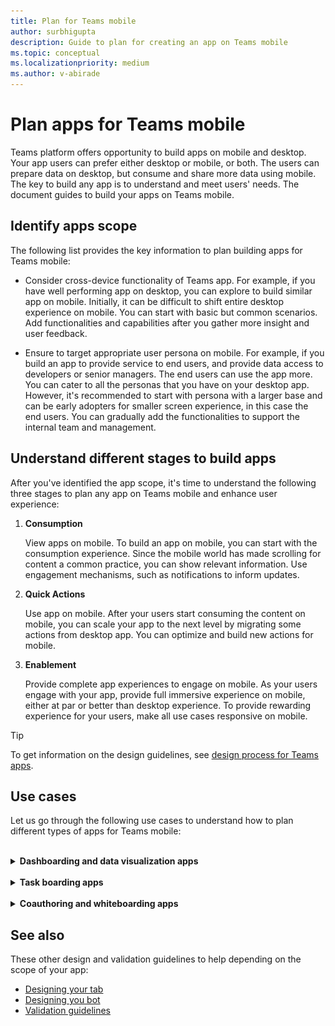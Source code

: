 ```yaml
---
title: Plan for Teams mobile
author: surbhigupta
description: Guide to plan for creating an app on Teams mobile 
ms.topic: conceptual
ms.localizationpriority: medium
ms.author: v-abirade
---
```

# Plan apps for Teams mobile

 Teams platform offers opportunity to build apps on mobile and desktop. Your app users can prefer either desktop or mobile, or both. The users can prepare data on desktop, but consume and share more data using mobile. The key to build any app is to understand and meet users' needs. The document guides to build your apps on Teams mobile.

## Identify apps scope

The following list provides the key information to plan building apps for Teams mobile:

* Consider cross-device functionality of Teams app. For example, if you have well performing app on desktop, you can explore to build similar app on mobile. Initially, it can be difficult to shift entire desktop experience on mobile. You can start with basic but common scenarios. Add functionalities and capabilities after you gather more insight and user feedback.

* Ensure to target appropriate user persona on mobile. For example, if you build an app to provide service to end users, and provide data access to developers or senior managers. The end users can use the app more. You can cater to all the personas that you have on your desktop app. However, it's recommended to start with persona with a larger base and can be early adopters for smaller screen experience, in this case the end users. You can gradually add the functionalities to support the internal team and management. 

## Understand different stages to build apps

After you've identified the app scope, it's time to understand the following three stages to plan any app on Teams mobile and enhance user experience:

1. **Consumption**

   View apps on mobile. To build an app on mobile, you can start with the consumption experience. Since the mobile world has made scrolling for content a common practice, you can show relevant information. Use engagement mechanisms, such as notifications to inform updates.

2. **Quick Actions**

   Use app on mobile. After your users start consuming the content on mobile, you can scale your app to the next level by migrating some actions from desktop app. You can optimize and build new actions for mobile.

3. **Enablement**

   Provide complete app experiences to engage on mobile. As your users engage with your app, provide full immersive experience on mobile, either at par or better than desktop experience. To provide rewarding experience for your users, make all use cases responsive on mobile.

> [!TIP]
> To get information on the design guidelines, see [design process for Teams apps](design-teams-app-process.md).

## Use cases

Let us go through the following use cases to understand how to plan different types of apps for Teams mobile:

<br>

<details>

<summary><b>Dashboarding and data visualization apps</b></summary>

You can understand how to plan for dashboarding and data visualization apps on Teams mobile platform.

**Consumption**

In the first stage, you can implement the most basic consumption experience to view data. The primary purpose of any app in this domain is to show data in the form of visualizations. In your app, you can show recently viewed visualizations on desktop, or the list of all the charts authorized for the users. After creating dashboards on desktop, users access the information using mobile. For example: A detailed view of any chart, an expanded view inside tabs or by using task modules. 

You can show the following information: 

* Dashboards and summaries
* Data visuals, maps, and infographics
* Charts, graphs, and tables 

![Dashboarding and data visualization apps consumption](../../assets/images/app-fundamentals/dashboarding-and-data-visualization-apps-consumption.png)

**Quick actions**

In the second stage, the users can work on the existing charts and visuals from desktop experience. You can introduce the following actions:

* Search content
* Filter data
* Create bookmarks

![Dashboarding and data visualization apps quick actions](../../assets/images/app-fundamentals/dashboarding-and-data-visualization-apps-quick-actions.png)

**Enablement**

In the third stage, enable users to create content such as, charts and graphics from scratch. Ensure to introduce all the capabilities in your app for mobile. For example: You can use task modules to help access-specific data items with detailed view.

You can provide following access to users:
* Modify title and description
* Insert data items to create visualizations
* Share visualizations in a channel or group chat

![Dashboarding and data visualization apps enablement](../../assets/images/app-fundamentals/dashboarding-and-data-visualization-apps-enablement.png)


<br>

</details>

<br>

<details>

<summary><b>Task boarding apps</b></summary>

You can understand how to plan task boarding apps on Teams mobile platform.

**Consumption**

In the first stage, your app can show the list of tasks to the user in a vertical stack. If there are multiple categories of tasks, such as planned, in progress, and completed then provide filters for showing grouped tasks. 

![Task boarding apps consumption](../../assets/images/app-fundamentals/taskboarding-apps-consumption.png)

**Quick actions**

In the second stage, you can provide the following app access to users:
* Create tasks or items with the mandatory fields
* Change the board type or view
* Check tasks by expanding the view
* Use task modules to see detailed view
* Move around the tasks into multiple categories 
* Share relevant tasks in chats and channels

![Task boarding apps quick actions](../../assets/images/app-fundamentals/taskboarding-apps-quick-actions.png)

**Enablement**

In the third stage, you can enable users' experience with the following activities:
* Add new projects and boards
* Provide an option to expand the item to add all required fields 
* Change details of the tasks by editing fields
* Close and assign tasks and, mention due dates
* Share the boards and items in channels and groups

![Task boarding apps enablement](../../assets/images/app-fundamentals/taskboarding-apps-enablement.png)
<br>

</details>

<br>

<details>

<summary><b>Coauthoring and whiteboarding apps</b></summary>

You can understand how to plan coauthoring and whiteboarding apps on Teams mobile platform.

**Consumption**

In the first stage, you can consider desktop experience to show the content and assets in your app.  In this stage, you can show the following functions:

* Comments or feedback
* Zoom in or out
* Current stage or progress on a pending document

![Coauthoring and whiteboarding apps consumption](../../assets/images/app-fundamentals/coauthoring-and-whiteboarding-apps-consumption.png)

**Quick Actions**
In the second stage, you can introduce the following actions in this stage:

* Adding text, shapes, and quick notes
* Moving around content 
* Adding layers and filters
* Delete, undo, and redo operations 

> [!TIP]
> You expose actions, which can be shown easily on the small screens.

![Coauthoring and whiteboarding apps quick actions](../../assets/images/app-fundamentals/coauthoring-and-whiteboarding-apps-quick-actions.png)

**Enablement**

In the third stage, provide complete experience to your users. You can enable users' experience with the following activities:

* Create new documents for signing  
* Create a new board for collaboration  
* Share boards internally and also with guests
* Provide admin permissions 
* Navigate and add content 
* Access camera and microphone using JS SDK APIs

![Coauthoring and whiteboarding apps enablement](../../assets/images/app-fundamentals/coauthoring-and-whiteboarding-apps-enablement.png)

<br>

</details>

## See also

These other design and validation guidelines to help depending on the scope of your app:

* [Designing your tab](../../tabs/design/tabs.md)
* [Designing you bot](../../bots/design/bots.md)
* [Validation guidelines](../deploy-and-publish/appsource/prepare/teams-store-validation-guidelines.md)
